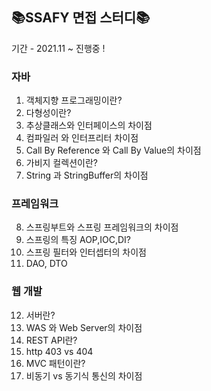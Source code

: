 ## 📚SSAFY 면접 스터디📚

기간 - 2021.11 ~ 진행중 ! 

### 자바
1. 객체지향 프로그래밍이란?
2. 다형성이란?
3. 추상클래스와 인터페이스의 차이점
4. 컴파일러 와 인터프리터 차이점
5. Call By Reference 와 Call By Value의 차이점
6. 가비지 컬렉션이란?
7. String 과 StringBuffer의 차이점

### 프레임워크
8. 스프링부트와 스프링 프레임워크의 차이점
9. 스프링의 특징 AOP,IOC,DI? 
10. 스프링 필터와 인터셉터의 차이점
11. DAO, DTO 

### 웹 개발 
12. 서버란?
13. WAS 와 Web Server의 차이점 
14. REST API란?
15. http 403 vs 404 
16. MVC 패턴이란? 
17. 비동기 vs 동기식 통신의 차이점 
